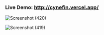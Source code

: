 ### Live Demo: http://cynefin.vercel.app/

![Screenshot (420)](https://user-images.githubusercontent.com/64493268/131795169-95376e62-210a-4a9d-bcc3-a88448650f91.png)

![Screenshot (419)](https://user-images.githubusercontent.com/64493268/131794999-82923526-d6f0-40d4-ad69-89fc739c910d.png)

